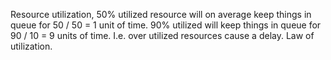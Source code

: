 Resource utilization, 50% utilized resource will on average keep things in queue for 50 / 50 = 1 unit of time. 90% utilized will keep things in queue for 90 / 10 = 9 units of time. I.e. over utilized resources cause a delay. Law of utilization.